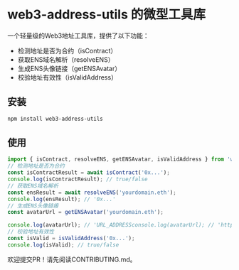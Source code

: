 # web3-address-utils 的微型工具库
一个轻量级的Web3地址工具库，提供了以下功能：
- 检测地址是否为合约（isContract）
- 获取ENS域名解析（resolveENS）
- 生成ENS头像链接（getENSAvatar）
- 校验地址有效性（isValidAddress）

## 安装
```bash
npm install web3-address-utils
```

## 使用
```javascript
import { isContract, resolveENS, getENSAvatar, isValidAddress } from 'web3-address-utils';  
// 检测地址是否为合约 
const isContractResult = await isContract('0x...');
console.log(isContractResult); // true/false
// 获取ENS域名解析
const ensResult = await resolveENS('yourdomain.eth');
console.log(ensResult); // '0x...'
// 生成ENS头像链接
const avatarUrl = getENSAvatar('yourdomain.eth'); 

console.log(avatarUrl); // 'URL_ADDRESSconsole.log(avatarUrl); // 'https://...'
// 校验地址有效性
const isValid = isValidAddress('0x...');
console.log(isValid); // true/false
```

欢迎提交PR！请先阅读CONTRIBUTING.md。